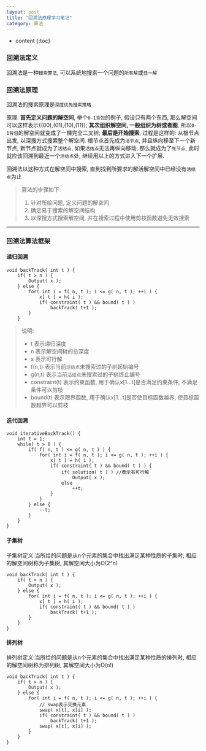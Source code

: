 ```yaml
---
layout: post
title: "回溯法原理学习笔记"
category: 算法
---
```


* content
{:toc}

### 回溯法定义

回溯法是一种`搜索算法`, 可以系统地搜索一个问题的`所有解`或`任一解`

### 回溯法原理

回溯法的搜索原理是`深度优先搜索策略`

原理: **首先定义问题的解空间**, 举个`0-1背包`的例子, 假设只有两个东西, 那么解空间可以这样表示{(00),(01),(10),(11)}; **其次组织解空间, 一般组织为树或者图**, 所以`0-1背包`的解空间就变成了一棵完全二叉树; **最后是开始搜索**, 过程是这样的: 从根节点出发, 以深搜方式搜索整个解空间. 根节点首先成为`活节点`, 并且纵向移至下一个新节点, 新节点就成为了`活结点`, 如果`活结点`无法再纵向移动, 那么就成为了`死节点`, 此时就应该回溯到最近一个`活结点`处, 继续用以上的方式进入下一个扩展.

回溯法以这种方式在解空间中搜索, 直到找到所要求的解活解空间中已经没有`活结点`为止

> 算法的步骤如下:
>
> 1. 针对所给问题, 定义问题的解空间
> 2. 确定易于搜索的解空间结构
> 3. 以深搜方式搜索解空间, 并在搜索过程中使用剪枝函数避免无效搜索

- - -

### 回溯法算法框架

#### 递归回溯

	void backTrack( int t ) {
	    if( t > n ) {
	        Output( x );
	    } else {
	        for( int i = f( n, t ); i <= g( n, t ); ++i ) {
	            x[ t ] = h( i );
	            if( constraint( t ) && bound( t ) )
	                backTrack( t+1 );
	        }
	    }

> 说明:
>
> * t 表示递归深度
> * n 表示解空间树的总深度
> * x 表示可行解
> * f(n,t) 表示当前`活结点`未搜索过的子树起始编号
> * g(n,t) 表示当前`活结点`未搜索过的子树终止编号
> * constraint(t) 表示约束函数, 用于确认x[1...t]是否满足约束条件, 不满足条件可以剪枝
> * bound(t) 表示限界函数, 用于确认x[1...t]是否使目标函数越界, 使目标函数越界可以剪枝

#### 迭代回溯

	void iterativeBackTrack() {
	    int t = 1;
	    while( t > 0 ) {
	        if( f( n, t ) <= g( n, t ) ) {
	            for( int i = f( n, t ); i <= g( n, t ); ++i ) {
	                x[ t ] = h( i );
	                if( constraint( t ) && bound( t ) ) {
	                    if( solution( t ) )	//表示有可行解
	                        Output( x );
	                    else
	                        ++t;
	                }
	            }
            } else {
                --t;
            }
	    }
	}

#### 子集树

子集树定义:当所给的问题是从n个元素的集合中找出满足某种性质的子集时, 相应的解空间树称为子集树, 其解空间大小为O(2^n)

	void backTrack( int t ) {
	    if( t > n ) {
	        Output( x );
	    } else {
	        for( int i = f( n, t ); i <= g( n, t ); ++i ) {
	            x[ t ] = h( i );
	            if( constraint( t ) && bound( t ) )
	                backTrack( t+1 );
	        }
	    }
    }

#### 排列树

排列树定义:当所给的问题是从n个元素的集合中找出满足某种性质的排列时, 相应的解空间树称为排列树, 其解空间大小为O(n!)

	void backTrack( int t ) {
	    if( t > n ) {
	        Output( x );
	    } else {
	        for( int i = f( n, t ); i <= g( n, t ); ++i ) {
	            // swap表示交换元素
	            swap( x[t], x[i] );
	            if( constraint( t ) && bound( t ) )
	                backTrack( t+1 );
	            swap( x[t], x[i] );
	        }
	    }
    }